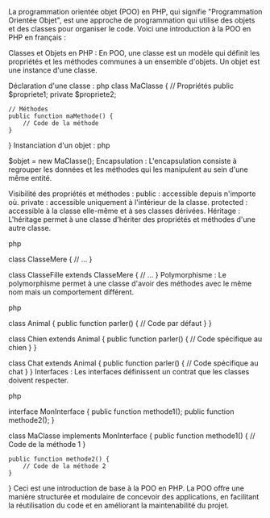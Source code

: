 La programmation orientée objet (POO) en PHP, qui signifie "Programmation Orientée Objet", est une approche de programmation qui utilise des objets et des classes pour organiser le code. Voici une introduction à la POO en PHP en français :

Classes et Objets en PHP :
En POO, une classe est un modèle qui définit les propriétés et les méthodes communes à un ensemble d'objets. Un objet est une instance d'une classe.

Déclaration d'une classe :
php
class MaClasse {
    // Propriétés
    public $propriete1;
    private $propriete2;

    // Méthodes
    public function maMethode() {
        // Code de la méthode
    }
}
Instanciation d'un objet :
php

$objet = new MaClasse();
Encapsulation :
L'encapsulation consiste à regrouper les données et les méthodes qui les manipulent au sein d'une même entité.

Visibilité des propriétés et méthodes :
public : accessible depuis n'importe où.
private : accessible uniquement à l'intérieur de la classe.
protected : accessible à la classe elle-même et à ses classes dérivées.
Héritage :
L'héritage permet à une classe d'hériter des propriétés et méthodes d'une autre classe.

php

class ClasseMere {
    // ...
}

class ClasseFille extends ClasseMere {
    // ...
}
Polymorphisme :
Le polymorphisme permet à une classe d'avoir des méthodes avec le même nom mais un comportement différent.

php

class Animal {
    public function parler() {
        // Code par défaut
    }
}

class Chien extends Animal {
    public function parler() {
        // Code spécifique au chien
    }
}

class Chat extends Animal {
    public function parler() {
        // Code spécifique au chat
    }
}
Interfaces :
Les interfaces définissent un contrat que les classes doivent respecter.

php

interface MonInterface {
    public function methode1();
    public function methode2();
}

class MaClasse implements MonInterface {
    public function methode1() {
        // Code de la méthode 1
    }

    public function methode2() {
        // Code de la méthode 2
    }
}
Ceci est une introduction de base à la POO en PHP. La POO offre une manière structurée et modulaire de concevoir des applications, en facilitant la réutilisation du code et en améliorant la maintenabilité du projet.
